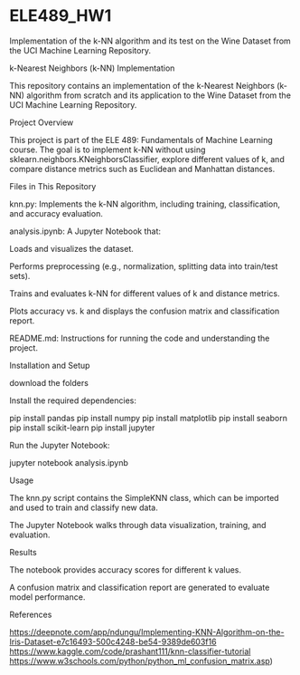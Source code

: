 # ELE489_HW1
 Implementation of the k-NN algorithm and its test on the Wine Dataset from the UCI  Machine Learning Repository.

k-Nearest Neighbors (k-NN) Implementation

This repository contains an implementation of the k-Nearest Neighbors (k-NN) algorithm from scratch and its application to the Wine Dataset from the UCI Machine Learning Repository.

Project Overview

This project is part of the ELE 489: Fundamentals of Machine Learning course. The goal is to implement k-NN without using sklearn.neighbors.KNeighborsClassifier, explore different values of k, and compare distance metrics such as Euclidean and Manhattan distances.

Files in This Repository

knn.py: Implements the k-NN algorithm, including training, classification, and accuracy evaluation.

analysis.ipynb: A Jupyter Notebook that:

Loads and visualizes the dataset.

Performs preprocessing (e.g., normalization, splitting data into train/test sets).

Trains and evaluates k-NN for different values of k and distance metrics.

Plots accuracy vs. k and displays the confusion matrix and classification report.

README.md: Instructions for running the code and understanding the project.

Installation and Setup

download the folders

Install the required dependencies:

pip install pandas
pip install numpy
pip install matplotlib
pip install seaborn
pip install scikit-learn
pip install jupyter

Run the Jupyter Notebook:

jupyter notebook analysis.ipynb

Usage

The knn.py script contains the SimpleKNN class, which can be imported and used to train and classify new data.

The Jupyter Notebook walks through data visualization, training, and evaluation.

Results

The notebook provides accuracy scores for different k values.

A confusion matrix and classification report are generated to evaluate model performance.


References

https://deepnote.com/app/ndungu/Implementing-KNN-Algorithm-on-the-Iris-Dataset-e7c16493-500c4248-be54-9389de603f16 
https://www.kaggle.com/code/prashant111/knn-classifier-tutorial 
https://www.w3schools.com/python/python_ml_confusion_matrix.asp)
